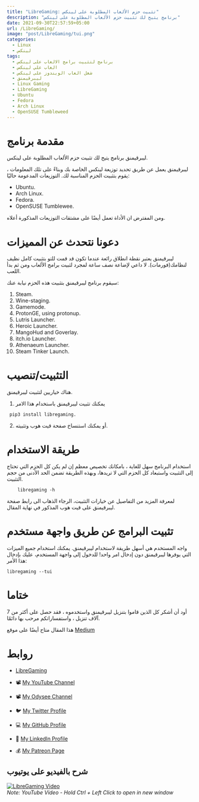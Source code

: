 ```yaml
---
title: "LibreGaming: تثبيت حزم الألعاب المطلوبة على لينكس"
description: "برنامج يتيح لك تثبيت حزم الألعاب المطلوبة على لينكس"
date: 2021-09-30T22:57:59+05:00
url: /LibreGaming/
image: "post/LibreGaming/tui.png"
categories:
  - Linux
  - لينكس
tags:
  - برنامج لتثبيت برامج الالعاب على لينكس
  - العاب علي لينكس
  - شغل العاب الويندوز على لينكس
  - ليبرقيمنق 
  - Linux Gaming
  - LibreGaming
  - Ubuntu
  - Fedora 
  - Arch Linux 
  - OpenSUSE Tumbleweed 
---
```


# مقدمة برنامج

 ليبرقيمنق برنامج يتيح لك تثبيت حزم الألعاب المطلوبة على لينكس.

 ليبرقيمنق يعمل عن طريق تحديد توزيعة  لينكس الخاصة بك وبناءً على تلك المعلومات ، يقوم بتثبيت الحزم المناسبة لك. التوزيعات المدعومة حاليًا:

- Ubuntu.
- Arch Linux.
- Fedora.
- OpenSUSE Tumblewee.

ومن المفترض ان الأداة تعمل أيضًا على مشتقات التوزيعات المذكورة أعلاه.

# دعونا نتحدث عن المميزات
 ليبرقيمنق يعتبر نقطة انطلاق رائعة عندما تكون قد قمت للتو بتثبيت كامل نظيف لنظامك(فورمات). لا داعي لإضاعة نصف ساعة لمجرد لثبيت برامج الألعاب ومن ثم بدأ اللعب.

سيقوم برنامج ليبرقيمنق بتثبيت هذه الحزم نيابة عنك:

1. Steam.
2. Wine-staging.
3. Gamemode.
4. ProtonGE, using protonup.
5. Lutris Launcher.
6. Heroic Launcher.
7. MangoHud and Goverlay.
8. itch.io Launcher.
9. Athenaeum Launcher.
10. Steam Tinker Launch.

# التثبيت/تنصيب
هناك خياريين لتثبيت ليبرقيمنق.

1. يمكنك تثبيت ليبرقيمنق باستخدام هذا الامر 
```
 pip3 install libregaming.
```

2. أو يمكنك استنساخ صفحة قيت هوب وتثبيته.


# طريقة الاستخدام

استخدام البرنامج سهل للغاية ، بامكانك تخصيص معظم إن لم يكن كل الحزم التي تحتاج إلى التثبيت واستبعاد كل الحزم التي لا تريدها، وبهذه الطريقة تضمن الحد الأدنى من حجم التثبيت.
```
    libregaming -h
```
لمعرفة المزيد من التفاصيل عن خيارات التثبيت، الرجاء الذهاب الى رابط صفحة ليبرقيمنق على قيت هوب المذكور في نهاية المقال.

# تثبيت البرامج عن طريق واجهة مستخدم

واجه المستخدم هي أسهل طريقة لاستخدام ليبرقيمنق. يمكنك استخدام جميع الميزات التي يوفرها ليبرقيمنق دون إدخال امر واحد! للدخول إلى واجهة المستخدم، عليك بإدخال هذا الأمر:
```
libregaming --tui
```
# ختاما

أود أن أشكر كل الذين قاموا بتنزيل ليبرقيمنق واستخدموه ، فقد حصل على أكثر من 7 آلاف تنزيل ، واستفساراتكم مرحب بها دائمًا.

هذا المقال متاح أيضًا على موقع [Medium](https://medium.com/@a7mad98.work/python-program-to-setup-gaming-for-your-linux-distro-74d3c8f25598)

# روابط

- [LibreGaming](https://github.com/Ahmed-Al-Balochi/LibreGaming) 

- 📽 [My YouTube Channel](https://t.co/qNbPadCaHI?amp=1)

- 📽 [My Odysee Channel](https://odysee.com/$/invite/@CTRLplusA:7)

- 🐦 [My Twitter Profile](https://twitter.com/CTRLpluzA)

- 💻 [My GitHub Profile](https://github.com/Ahmed-Al-Balochi)

- 💼 [My LinkedIn Profile](https://www.linkedin.com/in/ahmed-al-balochi-b97b9b150/)

- 💰 [My Patreon Page](https://patreon.com/user?u=42792180)


## شرح بالفيديو على يوتيوب 
[![LibreGaming Video](https://img.youtube.com/vi/QJXbxzLbS3Y/0.jpg)](https://youtu.be/QJXbxzLbS3Y)  
_Note: YouTube Video - Hold Ctrl + Left Click to open in new window_
